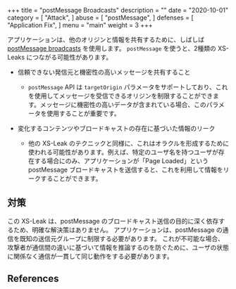 +++
title = "postMessage Broadcasts"
description = ""
date = "2020-10-01"
category = [
    "Attack",
]
abuse = [
    "postMessage",
]
defenses = [
    "Application Fix",
]
menu = "main"
weight = 3
+++

アプリケーションは、他のオリジンと情報を共有するために、しばしば [postMessage broadcasts](https://developer.mozilla.org/en-US/docs/Web/API/Window/postMessage) を使用します。
`postMessage` を使うと、2種類の XS-Leaks につながる可能性があります。

* 信頼できない発信元と機密性の高いメッセージを共有すること
    * `postMessage` API は `targetOrigin` パラメータをサポートしており、これを使用してメッセージを受信できるオリジンを制限することができます。メッセージに機密性の高いデータが含まれている場合、このパラメータを使用することが重要です。 

* 変化するコンテンツやブロードキャストの存在に基づいた情報のリーク
    * 他の XS-Leak のテクニックと同様に、これはオラクルを形成するために使われる可能性があります。例えば、特定のユーザ名を持つユーザが存在する場合にのみ、アプリケーションが「Page Loaded」という postMessage ブロードキャストを送信すると、これを利用して情報をリークすることができます。
    
## 対策

この XS-Leak は、postMessage のブロードキャスト送信の目的に深く依存するため、明確な解決策はありません。
アプリケーションは、postMessage の通信を既知の送信元グループに制限する必要があります。
これが不可能な場合、攻撃者が通信間の違いに基づいて情報を推論するのを防ぐために、ユーザの状態に関係なく通信が一貫して同じ動作をする必要があります。


## References

[^1]: Cross-Origin State Inference (COSI) Attacks: Leaking Web Site States through XS-Leaks, [link](https://arxiv.org/pdf/1908.02204.pdf)